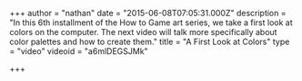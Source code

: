 +++
author = "nathan"
date = "2015-06-08T07:05:31.000Z"
description = "In this 6th installment of the How to Game art series, we take a first look at colors on the computer. The next video will talk more specifically about color palettes and how to create them."
title = "A First Look at Colors"
type = "video"
videoid = "a6mlDEGSJMk"

+++

